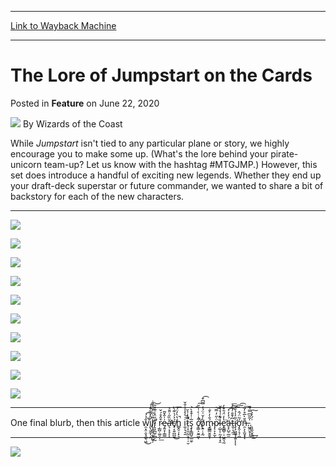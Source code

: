 
---
[Link to Wayback Machine](https://web.archive.org/web/20210615004542/https://magic.wizards.com/en/articles/archive/feature/lore-jumpstart-cards-2020-06-22?mc_cid=1ce4b9387c&mc_eid=e7a85b704d)

[_metadata_:wayback_url]:- "https://magic.wizards.com/en/articles/archive/feature/lore-jumpstart-cards-2020-06-22?mc_cid=1ce4b9387c&mc_eid=e7a85b704d"
[_metadata_:wayback_raw_url]:- "https://web.archive.org/web/20210615004542id_/https://magic.wizards.com/en/articles/archive/feature/lore-jumpstart-cards-2020-06-22?mc_cid=1ce4b9387c&mc_eid=e7a85b704d"
[_metadata_:wayback_capture_timestamp]:- "2021-06-15 00:45:42+00:00"
[_metadata_:description]:- "Jumpstart doesn't have a story, per se. But that doesn't mean there aren't cards full of lore, and you can learn all about those new cards here!"
[_metadata_:generator]:- "Drupal 7 (http://drupal.org)"
[_metadata_:publish_date]:- "2020-06-22"
---


The Lore of Jumpstart on the Cards
==================================



 Posted in **Feature**
 on June 22, 2020 






![](https://media.magic.wizards.com/styles/auth_small/public/images/person/wizards_author.jpg)
By Wizards of the Coast











While *Jumpstart* isn't tied to any particular plane or story, we highly encourage you to make some up. (What's the lore behind your pirate-unicorn team-up? Let us know with the hashtag #MTGJMP.) However, this set does introduce a handful of exciting new legends. Whether they end up your draft-deck superstar or future commander, we wanted to share a bit of backstory for each of the new characters.




---

![](https://media.wizards.com/2020/images/daily/M21_Preview_Plan_JumpStart_graphic_1_1920x1080.jpg)


![](https://media.wizards.com/2020/images/daily/M21_Preview_Plan_JumpStart_graphic_2_1920x1080.jpg)


![](https://media.wizards.com/2020/images/daily/M21_Preview_Plan_JumpStart_graphic_3_1920x1080.jpg)


![](https://media.wizards.com/2020/images/daily/M21_Preview_Plan_JumpStart_graphic_4_1920x1080.jpg)


![](https://media.wizards.com/2020/images/daily/M21_Preview_Plan_JumpStart_graphic_5_1920x1080.jpg)


![](https://media.wizards.com/2020/images/daily/M21_Preview_Plan_JumpStart_graphic_6_1920x1080.jpg)


![](https://media.wizards.com/2020/images/daily/M21_Preview_Plan_JumpStart_graphic_7_1920x1080.jpg)


![](https://media.wizards.com/2020/images/daily/M21_Preview_Plan_JumpStart_graphic_8_1920x1080.jpg)


![](https://media.wizards.com/2020/images/daily/M21_Preview_Plan_JumpStart_graphic_9_1920x1080.jpg)


![](https://media.wizards.com/2020/images/daily/M21_Preview_Plan_JumpStart_graphic_10_1920x1080.jpg)




---

One final blurb, then this article w̯͙̤̣̬͓̺̖͖̐̉́͘̚͘͜͡į̹̮̼͎̣̭̄̑̽̏͂͒́́͘l̸̢̘͇͉̯͓̰̬̦̊͗͂͑̌̔̄͊̇ľ̷̢̧̪̼̦̪̣̰̎̈̽͗͊̉̑̕͝ ŗ̷̲̪̹͚̠̦͒̂̊́̌͟e̵̡͍̞̹̳̳͗̍̂̌͂ă̶̛͉̣͓̞̏̋͗̎̄͛̕ͅͅć̸̟͔͍̪̪̱̉́̍͊̀͂͜h̳̭̠̩̙̠̔̀̓̈́̚͞ i̼̩͉̘̱͑͛̔̾̾̐̆t̷̛̹̝̫̤̰̤͉̹̜̮̃̃̒̉̆̚ş̞̙̳̺̠̳̼̠̅̇̍͒̽̀͝ c̸̨͇͕̮̼͖͋̇̇̀̇̍̃̆̚͠ͅǫ̸͍̣͕̰̀̍̌͗̈́̒̿͆͒͡ḿ̴̡̳͇̬̮̬̹̐̓͐̐͞p̷̨͕̝̫̦̈̇̋̓̿͘͝ļ̴̺̩̹̰͙̜̝̯͋̍̔̾̌̚e̟̳̻̹̠͖̭͉̰̔̒̈́̄͒̓͘̕ä̶̞̙̺̠̲̫́̓̓͐͟͡͡t̵͈̹͉̼͆͐̄̐̓͛͐͟͞i̷̡̧͖̰͉͓͍͂̓̍̉̐̕͞͠͡ͅͅͅớ̡̭̩͉̜͚͂̈́̂n̶̯͕͕̫̬̟̄̆̀̅̊̓͂͞ͅ.͖̭̮̞͎̍̃̃͆̿͛͊͟͜.͉͈̬̮̭͗́̓͐͢͠




---

![](https://media.wizards.com/2020/images/daily/M21_Preview_Plan_Pherexian_graphic_1_1920x1080.jpg)







